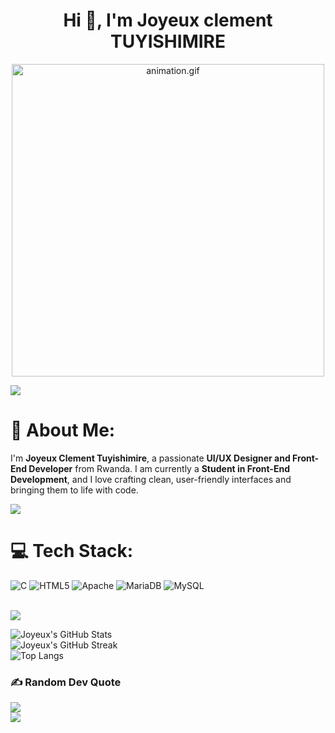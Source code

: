 <h1 align="center">Hi 👋, I'm Joyeux clement TUYISHIMIRE</h1>
<p align="center"><img src="animation.gif" width="500" alt="animation.gif"></p>
<img src="https://user-images.githubusercontent.com/74038190/225813708-98b745f2-7d22-48cf-9150-083f1b00d6c9.gif">

# 💫 About Me:
I'm **Joyeux Clement Tuyishimire**, a passionate **UI/UX Designer and Front-End Developer** from Rwanda. I am currently a **Student in Front-End Development**,
and I love crafting clean, user-friendly interfaces and bringing them to life with code.

<img src="https://user-images.githubusercontent.com/74038190/212750672-2f3f2b50-c84f-4ed8-a60a-849ae69ff9df.gif">

# 💻 Tech Stack:
![C](https://img.shields.io/badge/c-%2300599C.svg?style=for-the-badge&logo=c&logoColor=white)
![HTML5](https://img.shields.io/badge/html5-%23E34F26.svg?style=for-the-badge&logo=html5&logoColor=white)
![Apache](https://img.shields.io/badge/apache-%23D42029.svg?style=for-the-badge&logo=apache&logoColor=white)
![MariaDB](https://img.shields.io/badge/MariaDB-003545?style=for-the-badge&logo=mariadb&logoColor=white)
![MySQL](https://img.shields.io/badge/mysql-%2300f.svg?style=for-the-badge&logo=mysql&logoColor=white)


<br>
<img src="https://user-images.githubusercontent.com/74038190/212750672-2f3f2b50-c84f-4ed8-a60a-849ae69ff9df.gif">

<!-- # 📊 GitHub Stats: -->
![Joyeux's GitHub Stats](https://github-readme-stats.vercel.app/api?username=joyeuxclement87&theme=react&hide_border=false&include_all_commits=true&count_private=true)<br/>
![Joyeux's GitHub Streak](https://github-readme-streak-stats.herokuapp.com/?user=joyeuxclement87&theme=react&hide_border=false)<br/>
![Top Langs](https://github-readme-stats.vercel.app/api/top-langs/?username=joyeuxclement87&theme=react&hide_border=false&include_all_commits=true&count_private=true&layout=compact)<br/>

<!-- <img src="https://user-images.githubusercontent.com/73097560/115834477-dbab4500-a447-11eb-908a-139a6edaec5c.gif"> -->


<!-- ## 🏆 GitHub Trophies
![GitHub Trophies](https://github-profile-trophy.vercel.app/?username=joyeuxclement87&theme=algolia&no-frame=true&no-bg=true&margin-w=5)

<img src="https://user-images.githubusercontent.com/73097560/115834477-dbab4500-a447-11eb-908a-139a6edaec5c.gif">  -->


### ✍️ Random Dev Quote
![](https://quotes-github-readme.vercel.app/api?type=horizontal&theme=radical)
<br>
<img src="https://user-images.githubusercontent.com/73097560/115834477-dbab4500-a447-11eb-908a-139a6edaec5c.gif">
